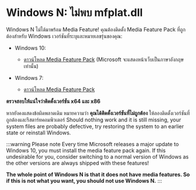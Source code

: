 # Windows N: ไม่พบ mfplat.dll

Windows N ไม่ได้มาพร้อม Media Feature! คุณต้องติดตั้ง Media Feature Pack ที่ถูกต้องสำหรับ Windows เวอร์ชันที่ระบุและหมายเลขรุ่นของคุณ:

* Windows 10:
  * [ดาวน์โหลด Media Feature Pack](https://www.microsoft.com/en-us/software-download/mediafeaturepack) (Microsoft จะแสดงหน้าเว็บเป็นภาษาอังกฤษเท่านั้น)

* Windows 7:
  * [ดาวน์โหลด Media Feature Pack](https://www.microsoft.com/download/details.aspx?id=16546)

**ตรวจสอบให้แน่ใจว่าติดตั้งเวอร์ชัน x64 และ x86**

หากยังคงแสดงข้อผิดพลาดเดิม หมายความว่า **คุณได้ติดตั้งเวอร์ชันที่ไม่ถูกต้อง** ให้ลองติดตั้งเวอร์ชันที่ถูกต้องและรีสตาร์ทคอมพิวเตอร์ Should nothing work and it is still missing, your system files are probably defective, try restoring the system to an earlier state or reinstall Windows.

:::warning Please note Every time Microsoft releases a major update to Windows 10, you must install the media feature pack again. If this undesirable for you, consider switching to a normal version of Windows as the other versions are always shipped with these features!

**The whole point of Windows N is that it does not have media features. So if this is not what you want, you should not use Windows N.** :::